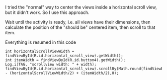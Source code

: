 I tried the "normal" way to center the views inside a horizontal scroll view, but it didn't work. So I use this approach.

Wait until the activity is ready, i.e. all views have their dimensions, then calculate the position of the "should be" centered item, then scroll to that item.

Everything is resumed in this code

```
int horizontalScrollViewWidth = findViewById(R.id.horizontal_scroll_view).getWidth();
int itemWidth = findViewById(R.id.button4).getWidth();
Log.i(TAG, "scrollview width: " + width);
findViewById(R.id.horizontal_scroll_view).scrollBy(Math.round(findViewById(R.id.button4).getX()) - (horizontalScrollViewWidth/2) + (itemWidth/2),0);
```
